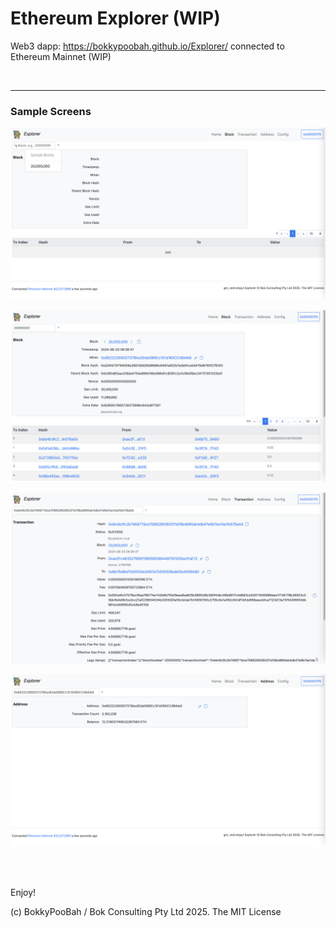 # Ethereum Explorer (WIP)

Web3 dapp: https://bokkypoobah.github.io/Explorer/ connected to Ethereum Mainnet (WIP)

<br />

---

### Sample Screens

<kbd><img src="images/SampleScreen01.png" width="800" /></kbd>

<kbd><img src="images/SampleScreen02.png" width="800" /></kbd>

<kbd><img src="images/SampleScreen03.png" width="800" /></kbd>

<kbd><img src="images/SampleScreen04.png" width="800" /></kbd>

<br />

<br />

Enjoy!

(c) BokkyPooBah / Bok Consulting Pty Ltd 2025. The MIT License
